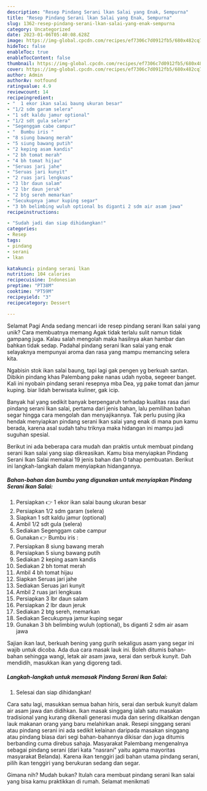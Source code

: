 ```yaml
---
description: "Resep Pindang Serani lkan Salai yang Enak, Sempurna"
title: "Resep Pindang Serani lkan Salai yang Enak, Sempurna"
slug: 1362-resep-pindang-serani-lkan-salai-yang-enak-sempurna
category: Uncategorized
date: 2023-01-06T05:40:08.628Z
image: https://img-global.cpcdn.com/recipes/ef7306c7d0912fb5/680x482cq70/pindang-serani-lkan-salai-foto-resep-utama.jpg
hideToc: false
enableToc: true
enableTocContent: false
thumbnail: https://img-global.cpcdn.com/recipes/ef7306c7d0912fb5/680x482cq70/pindang-serani-lkan-salai-foto-resep-utama.jpg
cover: https://img-global.cpcdn.com/recipes/ef7306c7d0912fb5/680x482cq70/pindang-serani-lkan-salai-foto-resep-utama.jpg
author: Admin
authorAv: notfound
ratingvalue: 4.9
reviewcount: 14
recipeingredient:
- "  1 ekor ikan salai baung ukuran besar"
- "1/2 sdm garam selera"
- "1 sdt kaldu jamur optional"
- "1/2 sdt gula selera"
- "Segenggam cabe campur"
- "  Bumbu iris "
- "8 siung bawang merah"
- "5 siung bawang putih"
- "2 keping asam kandis"
- "2 bh tomat merah"
- "4 bh tomat hijau"
- "Seruas jari jahe"
- "Seruas jari kunyit"
- "2 ruas jari lengkuas"
- "3 lbr daun salam"
- "2 lbr daun jeruk"
- "2 btg sereh memarkan"
- "Secukupnya jamur kuping segar"
- "3 bh belimbing wuluh optional bs diganti 2 sdm air asam jawa"
recipeinstructions:

- "Sudah jadi dan siap dihidangkan!"
categories:
- Resep
tags:
- pindang
- serani
- lkan

katakunci: pindang serani lkan 
nutrition: 104 calories
recipecuisine: Indonesian
preptime: "PT38M"
cooktime: "PT59M"
recipeyield: "3"
recipecategory: Dessert

---
```



Selamat Pagi Anda sedang mencari ide resep pindang serani lkan salai yang unik? Cara membuatnya memang Agak tidak terlalu sulit namun tidak gampang juga. Kalau salah mengolah maka hasilnya akan hambar dan bahkan tidak sedap. Padahal pindang serani lkan salai yang enak selayaknya mempunyai aroma dan rasa yang mampu memancing selera kita.


Ngabisin stok ikan salai baung, tapi lagi gak pengen yg berkuah santan. Dibikin pindang khas Palembang pake nanas udah nyoba, segeeer banget. Kali ini nyobain pindang serani resepnya mba Dea, yg pake tomat dan jamur kuping. biar lidah berwisata kuliner, gak icip.

Banyak hal yang sedikit banyak berpengaruh terhadap kualitas rasa dari pindang serani lkan salai, pertama dari jenis bahan, lalu pemilihan bahan segar hingga cara mengolah dan menyajikannya. Tak perlu pusing jika hendak menyiapkan pindang serani lkan salai yang enak di mana pun kamu berada, karena asal sudah tahu triknya maka hidangan ini mampu jadi suguhan spesial.


Berikut ini ada beberapa cara mudah dan praktis untuk membuat pindang serani lkan salai yang siap dikreasikan. Kamu bisa menyiapkan Pindang Serani lkan Salai memakai 19 jenis bahan dan 0 tahap pembuatan. Berikut ini langkah-langkah dalam menyiapkan hidangannya.

<!--inarticleads1-->

##### Bahan-bahan dan bumbu yang digunakan untuk menyiapkan Pindang Serani lkan Salai:

1. Persiapkan  👉 1 ekor ikan salai baung ukuran besar
1. Persiapkan 1/2 sdm garam (selera)
1. Siapkan 1 sdt kaldu jamur (optional)
1. Ambil 1/2 sdt gula (selera)
1. Sediakan Segenggam cabe campur
1. Gunakan  👉 Bumbu iris :
1. Persiapkan 8 siung bawang merah
1. Persiapkan 5 siung bawang putih
1. Sediakan 2 keping asam kandis
1. Sediakan 2 bh tomat merah
1. Ambil 4 bh tomat hijau
1. Siapkan Seruas jari jahe
1. Sediakan Seruas jari kunyit
1. Ambil 2 ruas jari lengkuas
1. Persiapkan 3 lbr daun salam
1. Persiapkan 2 lbr daun jeruk
1. Sediakan 2 btg sereh, memarkan
1. Sediakan Secukupnya jamur kuping segar
1. Gunakan 3 bh belimbing wuluh (optional), bs diganti 2 sdm air asam jawa


Sajian ikan laut, berkuah bening yang gurih sekaligus asam yang segar ini wajib untuk dicoba. Ada dua cara masak lauk ini. Boleh ditumis bahan-bahan sehingga wangi, letak air asam jawa, serai dan serbuk kunyit. Dah mendidih, masukkan ikan yang digoreng tadi. 

<!--inarticleads2-->

##### Langkah-langkah untuk memasak Pindang Serani lkan Salai:


1. Selesai dan siap dihidangkan!

Cara satu lagi, masukkan semua bahan hiris, serai dan serbuk kunyit dalam air asam jawa dan didihkan. Ikan masak singgang ialah satu masakan tradisional yang kurang dikenali generasi muda dan sering dikaitkan dengan lauk makanan orang yang baru melahirkan anak. Resepi singgang serani atau pindang serani ini ada sedikit kelainan daripada masakan singgang atau pindang biasa dari segi bahan-bahannya dikisar dan juga ditumis berbanding cuma direbus sahaja. Masyarakat Palembang mengenalnya sebagai pindang serani (dari kata &#34;nasrani&#34; yaitu agama mayoritas masyarakat Belanda). Karena ikan tenggiri jadi bahan utama pindang serani, pilih ikan tenggiri yang berukuran sedang dan segar. 

Gimana nih? Mudah bukan? Itulah cara membuat pindang serani lkan salai yang bisa kamu praktikkan di rumah. Selamat menikmati
